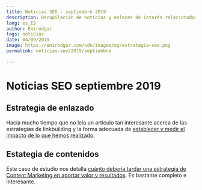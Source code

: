 ```yaml
---
title: Noticias SEO - septiembre 2019
description: Recopilación de noticias y enlaces de interés relacionados con el SEO y Marketing digital
lang: es_ES
author: Emirodgar
tags: noticias
date: 04/09/2019
image: https://emirodgar.com/cdn/images/og/estrategia-seo.png
permalink: noticias-seo/2019/septiembre

---
```


# Noticias SEO septiembre 2019

## Estrategia de enlazado

Hacía mucho tiempo que no leía un artículo tan interesante acerca de las estrategias de linkbuilding y la forma adecuada de [establecer y medir el impacto de lo que hemos realizado](http://www.blindfiveyearold.com/the-invisible-attribution-model-of-link-acquisition).

## Estategia de contenidos

Este caso de estudio nos detalla [cuánto debería tardar una estrategia de Content Marketing en aportar valor y resultados](https://growandconvert.com/content-marketing/how-long-does-it-take-for-content-marketing-to-work/). Es bastante completo e interesante.
<!--stackedit_data:
eyJoaXN0b3J5IjpbMzQ2MTQ5ODY5LDEwOTU2MjY1NjZdfQ==
-->